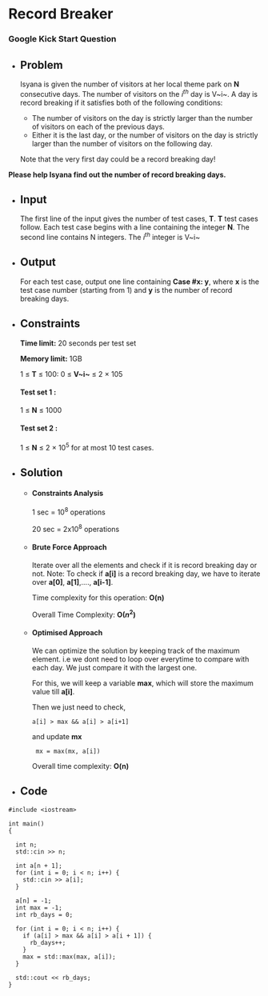 
# Record Breaker
### Google Kick Start Question

- ## Problem
	Isyana is given the number of visitors at her local theme park on **N** consecutive days. The number of visitors on the $i^{th}$ day is V~i~. A day is record breaking if it satisfies both of the following conditions:
	- The number of visitors on the day is strictly larger than the number of visitors on each of the previous days.
	- Either it is the last day, or the number of visitors on the day is strictly larger than the number of visitors on the following day.

	Note that the very first day could be a record breaking day!

**Please help Isyana find out the number of record breaking days.**

- ## Input
	The first line of the input gives the number of test cases, **T**. **T** test cases follow.
	Each test case begins with a line containing the integer **N**. The second line contains N integers. The $i^{th}$ integer is V~i~

- ## Output
	For each test case, output one line containing **Case #x: y**, where **x** is the test case number (starting from 1) and **y** is the number of record breaking days.

- ## Constraints
	**Time limit:** 20 seconds per test set

	**Memory limit:** 1GB

	1 ≤ **T** ≤ 100:
	0 ≤ **V~i~** ≤ 2 × 105
	
	#### Test set 1 :
	1 ≤ **N** ≤ 1000

	#### Test set 2 :
	1 ≤ **N** ≤ 2 × $10^{5}$ for at most 10 test cases.

- ## Solution

	- #### Constraints Analysis
		1 sec = $10^{8}$ operations
		
		20 sec = 2x$10^{8}$ operations

	-	#### Brute Force Approach

		Iterate over all the elements and check if it is record breaking day or not.
		Note: To check if **a[i]** is a record breaking day, we have to iterate over **a[0]**, **a[1]**,...., **a[i-1]**.

		Time complexity for this operation: **O(n)**

		Overall Time Complexity: **O($n^{2}$)**

	-	#### Optimised Approach

		We can optimize the solution by keeping track of the maximum element. i.e we dont need to loop over everytime to compare with each day. We just compare it with the largest one.

		For this, we will keep a variable **max**, which will store the maximum value till **a[i]**.

		Then we just need to check,

		``a[i] > max && a[i] > a[i+1]``

		and update **mx**

		`` mx = max(mx, a[i])``

		Overall time complexity: **O(n)**

-	## Code
```
#include <iostream>

int main()
{

  int n;
  std::cin >> n;

  int a[n + 1];
  for (int i = 0; i < n; i++) {
    std::cin >> a[i];
  }

  a[n] = -1;
  int max = -1;
  int rb_days = 0;

  for (int i = 0; i < n; i++) {
    if (a[i] > max && a[i] > a[i + 1]) {
      rb_days++;
    }
    max = std::max(max, a[i]);
  }

  std::cout << rb_days;
}
```
